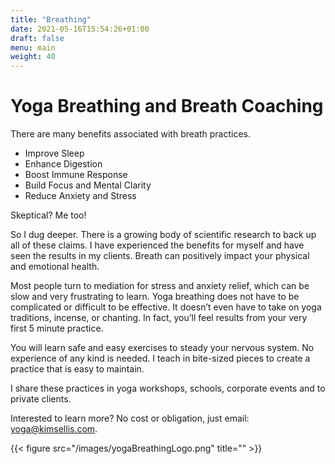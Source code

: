 ```yaml
---
title: "Breathing"
date: 2021-05-16T15:54:26+01:00
draft: false
menu: main
weight: 40
---
```


# Yoga Breathing and Breath Coaching

There are many benefits associated with breath practices. 

- Improve Sleep 
- Enhance Digestion
- Boost Immune Response 
- Build Focus and Mental Clarity 
- Reduce Anxiety and Stress  


Skeptical? Me too!

So I dug deeper.  There is a growing body of scientific research to back up all of these claims.  I have experienced the benefits for myself and have seen the results in my clients.  Breath can positively impact your physical and emotional health. 

Most people turn to mediation for stress and anxiety relief, which can be slow and very frustrating to learn.  Yoga breathing does not have to be complicated or difficult to be effective.  It doesn’t even have to take on yoga traditions, incense, or chanting.  In fact, you’ll feel results from your very first 5 minute practice. 

You will learn safe and easy exercises to steady your nervous system.  No experience of any kind is needed. I teach in bite-sized pieces to create a practice that is easy to maintain.

I share these practices in yoga workshops, schools, corporate events and to private clients.

Interested to learn more? No cost or obligation, just email: yoga@kimsellis.com.  

{{< figure src="/images/yogaBreathingLogo.png" title="" >}}

